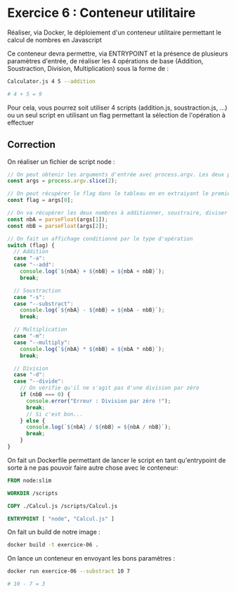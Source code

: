 # Exercice 6 : Conteneur utilitaire 

Réaliser, via Docker, le déploiement d'un conteneur utilitaire permettant le calcul de nombres en Javascript

Ce conteneur devra permettre, via ENTRYPOINT et la présence de plusieurs paramètres d'entrée, de réaliser les 4 opérations de base (Addition, Soustraction, Division, Multiplication) sous la forme de : 

```bash
Calculator.js 4 5 --addition

# 4 + 5 = 9
```

Pour cela, vous pourrez soit utiliser 4 scripts (addition.js, soustraction.js, ...) ou un seul script en utilisant un flag permettant la sélection de l'opération à effectuer

## Correction

On réaliser un fichier de script node : 

```js
// On peut obtenir les arguments d'entrée avec process.argv. Les deux premiers ne nous intéressent pas car il s'agira de ['node', 'Calcul.js']
const args = process.argv.slice(2);

// On peut récupérer le flag dans le tableau en en extraiyant le premier élément ('-a', '-s', '-d', '-m' )
const flag = args[0];

// On va récupérer les deux nombres à additionner, soustraire, diviser ou multiplier
const nbA = parseFloat(args[1]);
const nbB = parseFloat(args[2]);

// On fait un affichage conditionné par le type d'opération
switch (flag) {
  // Addition
  case "-a":
  case "--add":
    console.log(`${nbA} + ${nbB} = ${nbA + nbB}`);
    break;

  // Soustraction
  case "-s":
  case "--substract":
    console.log(`${nbA} - ${nbB} = ${nbA - nbB}`);
    break;

  // Multiplication
  case "-m":
  case "--multiply":
    console.log(`${nbA} * ${nbB} = ${nbA * nbB}`);
    break;

  // Division
  case "-d":
  case "--divide":
    // On vérifie qu'il ne s'agit pas d'une division par zéro
    if (nbB === 0) {
      console.error("Erreur : Division par zéro !");
      break;
      // Si c'est bon...
    } else {
      console.log(`${nbA} / ${nbB} = ${nbA / nbB}`);
      break;
    }
}
```

On fait un Dockerfile permettant de lancer le script en tant qu'entrypoint de sorte à ne pas pouvoir faire autre chose avec le conteneur:

```dockerfile
FROM node:slim

WORKDIR /scripts

COPY ./Calcul.js /scripts/Calcul.js

ENTRYPOINT [ "node", "Calcul.js" ]
```

On fait un build de notre image : 

```bash
docker build -t exercice-06 .
```

On lance un conteneur en envoyant les bons paramètres : 

```bash
docker run exercice-06 --substract 10 7

# 10 - 7 = 3
```